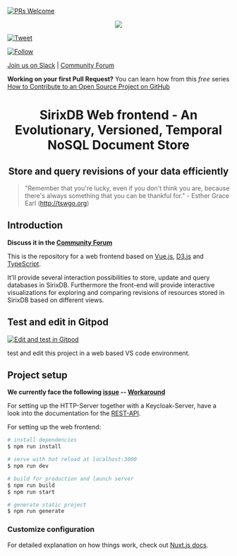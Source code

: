 [![PRs Welcome](https://img.shields.io/badge/PRs-welcome-brightgreen.svg?style=flat-square)](http://makeapullrequest.com)

<p align="center"><img src="https://raw.githubusercontent.com/sirixdb/sirix/master/logo.png"/></p>

[![Tweet](https://img.shields.io/twitter/url/http/shields.io.svg?style=social)](https://twitter.com/intent/tweet?text=SirixDB+-+a+storage+system%2C+which+creates+%28very+small-sized%29+snapshots+of+your+data+on+every+transaction-commit+through+the+implementation+of+a+novel+sliding+snapshot+algorithm.&url=http://sirix.io&via=sirix&hashtags=versioning,diffing,xml,kotlin,coroutines,vertx)

[![Follow](https://img.shields.io/twitter/follow/sirixdb.svg?style=social)](https://twitter.com/sirixdb)

[Join us on Slack](https://join.slack.com/t/sirixdb/shared_invite/enQtNjI1Mzg4NTY4ODUzLTE3NmRhMWRiNWEzMjQ0NjAxNTZlODBhMTQzMWM2Nzc5MThkMjlmMzI0ODRlNGE0ZDgxNDcyODhlZDRhYjM2N2U) | [Community Forum](https://sirix.discourse.group/)

**Working on your first Pull Request?** You can learn how from this *free* series [How to Contribute to an Open Source Project on GitHub](https://egghead.io/series/how-to-contribute-to-an-open-source-project-on-github)

<h1 align="center">SirixDB Web frontend - An Evolutionary, Versioned, Temporal NoSQL Document Store</h1>
<h2 align="center">Store and query revisions of your data efficiently</h2>

>"Remember that you're lucky, even if you don't think you are, because there's always something that you can be thankful for." - Esther Grace Earl (http://tswgo.org)

## Introduction

**Discuss it in the [Community Forum](https://sirix.discourse.group)**

This is the repository for a web frontend based on [Vue.js](https://vuejs.org), [D3.js](https://d3js.org) and [TypeScript](https://www.typescriptlang.org).

It'll provide several interaction possibilities to store, update and query databases in SirixDB. Furthermore the front-end will provide interactive visualizations for exploring and comparing revisions of resources stored in SirixDB based on different views.
## Test and edit in Gitpod
[![Edit and test in Gitpod](https://gitpod.io/button/open-in-gitpod.svg)](https://gitpod.io/#https://github.com/sirixdb/sirix-web-frontend)

test and edit this project in a web based VS code environment.
## Project setup
**We currently face the following [issue](https://github.com/sirixdb/sirix-web-frontend/issues/18) -- [Workaround](https://github.com/nuxt/typescript/issues/49#issuecomment-531086770)**

For setting up the HTTP-Server together with a Keycloak-Server, have a look into the documentation for the [REST-API](https://sirix.io/rest-api.html).

For setting up the web frontend:

``` bash
# install dependencies
$ npm run install

# serve with hot reload at localhost:3000
$ npm run dev

# build for production and launch server
$ npm run build
$ npm run start

# generate static project
$ npm run generate
```

### Customize configuration
For detailed explanation on how things work, check out [Nuxt.js docs](https://nuxtjs.org).
